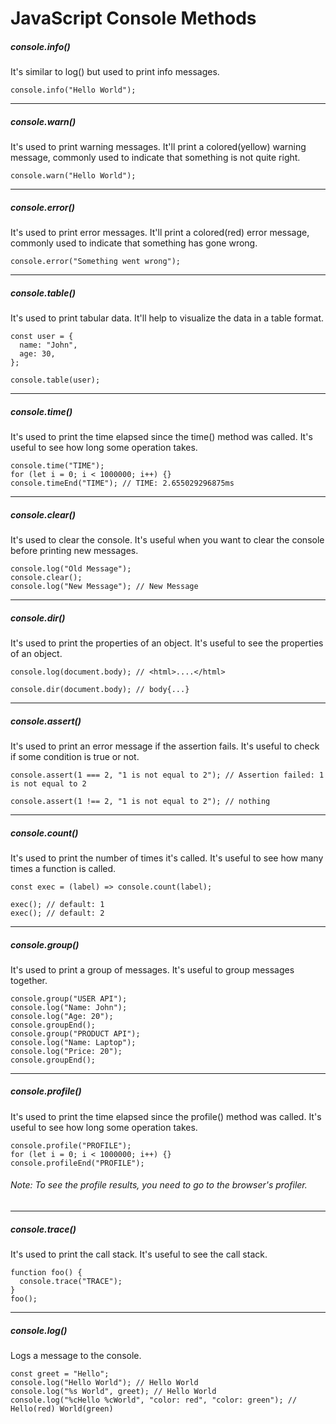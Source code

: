 ﻿# JavaScript Console Methods
##### console.info()

It's similar to log() but used to print info messages.  

```
console.info("Hello World");

```

----------

##### console.warn()

It's used to print warning messages. It'll print a colored(yellow) warning message, commonly used to indicate that something is not quite right.  

```
console.warn("Hello World");

```

----------

##### console.error()

It's used to print error messages. It'll print a colored(red) error message, commonly used to indicate that something has gone wrong.  

```
console.error("Something went wrong");

```

----------

##### console.table()

It's used to print tabular data. It'll help to visualize the data in a table format.  

```
const user = {
  name: "John",
  age: 30,
};

console.table(user);

```

----------

##### console.time()

It's used to print the time elapsed since the time() method was called. It's useful to see how long some operation takes.  

```
console.time("TIME");
for (let i = 0; i < 1000000; i++) {}
console.timeEnd("TIME"); // TIME: 2.655029296875ms

```

----------

##### console.clear()

It's used to clear the console. It's useful when you want to clear the console before printing new messages.  

```
console.log("Old Message");
console.clear();
console.log("New Message"); // New Message

```

----------

##### console.dir()

It's used to print the properties of an object. It's useful to see the properties of an object.  

```
console.log(document.body); // <html>....</html>

console.dir(document.body); // body{...}

```

----------

##### console.assert()

It's used to print an error message if the assertion fails. It's useful to check if some condition is true or not.  

```
console.assert(1 === 2, "1 is not equal to 2"); // Assertion failed: 1 is not equal to 2

console.assert(1 !== 2, "1 is not equal to 2"); // nothing

```

----------

##### console.count()

It's used to print the number of times it's called. It's useful to see how many times a function is called.  

```
const exec = (label) => console.count(label);

exec(); // default: 1
exec(); // default: 2

```

----------

##### console.group()

It's used to print a group of messages. It's useful to group messages together.  

```
console.group("USER API");
console.log("Name: John");
console.log("Age: 20");
console.groupEnd();
console.group("PRODUCT API");
console.log("Name: Laptop");
console.log("Price: 20");
console.groupEnd();

```

----------

##### console.profile()

It's used to print the time elapsed since the profile() method was called. It's useful to see how long some operation takes.  

```
console.profile("PROFILE");
for (let i = 0; i < 1000000; i++) {}
console.profileEnd("PROFILE");

```

###### Note: To see the profile results, you need to go to the browser's profiler.

----------

##### console.trace()

It's used to print the call stack. It's useful to see the call stack.  

```
function foo() {
  console.trace("TRACE");
}
foo();

```

----------

##### console.log()

Logs a message to the console.  

```
const greet = "Hello";
console.log("Hello World"); // Hello World
console.log("%s World", greet); // Hello World
console.log("%cHello %cWorld", "color: red", "color: green"); // Hello(red) World(green)

```

